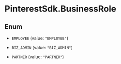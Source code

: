 # PinterestSdk.BusinessRole

## Enum


* `EMPLOYEE` (value: `"EMPLOYEE"`)

* `BIZ_ADMIN` (value: `"BIZ_ADMIN"`)

* `PARTNER` (value: `"PARTNER"`)


